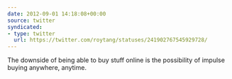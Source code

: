 ```yaml
---
date: 2012-09-01 14:18:08+00:00
source: twitter
syndicated:
- type: twitter
  url: https://twitter.com/roytang/statuses/241902767545929728/
---
```


The downside of being able to buy stuff online is the possibility of impulse buying anywhere, anytime.
